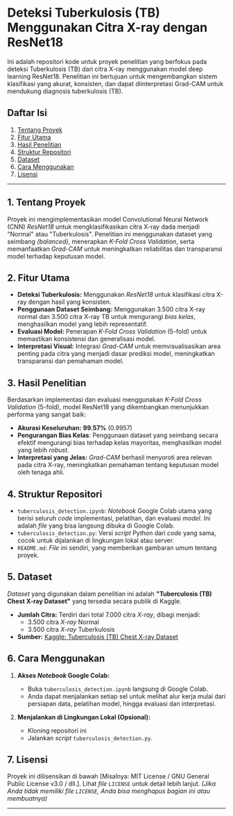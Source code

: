 # Deteksi Tuberkulosis (TB) Menggunakan Citra X-ray dengan ResNet18

Ini adalah repositori kode untuk proyek penelitian yang berfokus pada deteksi Tuberkulosis (TB) dari citra X-ray menggunakan model deep learning ResNet18. Penelitian ini bertujuan untuk mengembangkan sistem klasifikasi yang akurat, konsisten, dan dapat diinterpretasi Grad-CAM untuk mendukung diagnosis tuberkulosis (TB).

## Daftar Isi

1.  [Tentang Proyek](#tentang-proyek)
2.  [Fitur Utama](#fitur-utama)
3.  [Hasil Penelitian](#hasil-penelitian)
4.  [Struktur Repositori](#struktur-repositori)
5.  [Dataset](#dataset)
6.  [Cara Menggunakan](#cara-menggunakan)
7.  [Lisensi](#lisensi)

---

## 1. Tentang Proyek

Proyek ini mengimplementasikan model Convolutional Neural Network (CNN) *ResNet18* untuk mengklasifikasikan citra X-ray dada menjadi "Normal" atau "Tuberkulosis". Penelitian ini menggunakan dataset yang seimbang _(balanced)_, menerapkan *K-Fold Cross Validation*, serta memanfaatkan *Grad-CAM* untuk meningkatkan reliabilitas dan transparansi model terhadap keputusan model.

## 2. Fitur Utama

* **Deteksi Tuberkulosis:** Menggunakan *ResNet18* untuk klasifikasi citra X-ray dengan hasil yang konsisten.
* **Penggunaan Dataset Seimbang:** Menggunakan 3.500 citra X-ray normal dan 3.500 citra X-ray TB untuk mengurangi *bias kelas*, menghasilkan model yang lebih representatif.
* **Evaluasi Model:** Penerapan *K-Fold Cross Validation* (5-fold) untuk memastikan konsistensi dan generalisasi model.
* **Interpretasi Visual:** Integrasi *Grad-CAM* untuk memvisualisasikan area penting pada citra yang menjadi dasar prediksi model, meningkatkan transparansi dan pemahaman model.

## 3. Hasil Penelitian

Berdasarkan implementasi dan evaluasi menggunakan *K-Fold Cross Validation* (5-fold), model ResNet18 yang dikembangkan menunjukkan performa yang sangat baik:

* **Akurasi Keseluruhan:** **99.57%** (0.9957)
* **Pengurangan Bias Kelas**: Penggunaan dataset yang seimbang secara efektif mengurangi bias terhadap kelas mayoritas, menghasilkan model yang lebih *robust*.
* **Interpretasi yang Jelas:** *Grad-CAM* berhasil menyoroti area relevan pada citra X-ray, meningkatkan pemahaman tentang keputusan model oleh tenaga ahli.

## 4. Struktur Repositori

* `tuberculosis_detection.ipynb`: *Notebook* Google Colab utama yang berisi seluruh *code* implementasi, pelatihan, dan evaluasi *model*. Ini adalah *file* yang bisa langsung dibuka di Google Colab.
* `tuberculosis_detection.py`: Versi *script* Python dari *code* yang sama, cocok untuk dijalankan di lingkungan lokal atau server.
* `README.md`: *File* ini sendiri, yang memberikan gambaran umum tentang proyek.

## 5. Dataset

*Dataset* yang digunakan dalam penelitian ini adalah **"Tuberculosis (TB) Chest X-ray Dataset"** yang tersedia secara publik di Kaggle.
* **Jumlah Citra:** Terdiri dari total 7.000 citra *X-ray*, dibagi menjadi:
    * 3.500 citra *X-ray* Normal
    * 3.500 citra *X-ray* Tuberkulosis
* **Sumber:** [Kaggle: Tuberculosis (TB) Chest X-ray Dataset](https://www.kaggle.com/datasets/scipygaurav/tuberculosis-tb-chest-x-ray-cleaned-database)

## 6. Cara Menggunakan

1.  **Akses *Notebook* Google Colab:**
    * Buka `tuberculosis_detection.ipynb` langsung di Google Colab.
    * Anda dapat menjalankan setiap sel untuk melihat alur kerja mulai dari persiapan data, pelatihan model, hingga evaluasi dan interpretasi.

2.  **Menjalankan di Lingkungan Lokal (Opsional):**
    * Kloning repositori ini
    * Jalankan *script* `tuberculosis_detection.py`.

## 7. Lisensi

Proyek ini dilisensikan di bawah [Misalnya: MIT License / GNU General Public License v3.0 / dll.]. Lihat *file* `LICENSE` untuk detail lebih lanjut. *(Jika Anda tidak memiliki *file* `LICENSE`, Anda bisa menghapus bagian ini atau membuatnya)*

---
